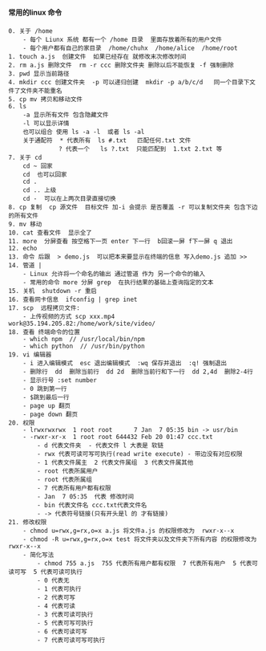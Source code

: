 
#### 常用的linux 命令
    0. 关于 /home
        - 每个 Liunx 系统 都有一个 /home 目录  里面存放着所有的用户文件
        - 每个用户都有自己的家目录  /home/chuhx  /home/alice  /home/root
    1. touch a.js  创建文件  如果已经存在 就修改末次修改时间
    2. rm a.js 删除文件  rm -r ccc 删除文件夹 删除以后不能恢复 -f 强制删除
    3. pwd 显示当前路径
    4. mkdir ccc 创建文件夹  -p 可以递归创建  mkdir -p a/b/c/d   同一个目录下文件了文件夹不能重名
    5. cp mv 拷贝和移动文件
    6. ls 
        -a 显示所有文件 包含隐藏文件  
        -l 可以显示详情  
        也可以组合 使用 ls -a -l  或者 ls -al
        关于通配符  * 代表所有  ls #.txt   匹配任何.txt 文件
                  ? 代表一个   ls ?.txt  只能匹配到  1.txt 2.txt 等
    7. 关于 cd
        cd ~ 回家
        cd  也可以回家
        cd .
        cd .. 上级
        cd -  可以在上两次目录直接切换
    8. cp 复制  cp 源文件  目标文件 加-i 会提示 是否覆盖 -r 可以复制文件夹 包含下边的所有文件
    9. mv 移动
    10. cat 查看文件  显示全了 
    11. more  分屏查看 按空格下一页 enter 下一行  b回滚一屏 f下一屏 q 退出
    12. echo 
    13. 命令 后跟  > demo.js  可以把本来要显示在终端的信息 写入demo.js 追加 >>
    14. 管道 | 
        - Linux 允许将一个命名的输出 通过管道 作为 另一个命令的输入
        - 常用的命令 more 分屏 grep  在执行结果的基础上查询指定的文本
    15. 关机  shutdown -r 重启
    16. 查看网卡信息  ifconfig | grep inet
    17. scp  远程拷贝文件:
        - 上传视频的方式 scp xxx.mp4 work@35.194.205.82:/home/work/site/video/
    18. 查看 终端命令的位置
        - which npm  // /usr/local/bin/npm
        - which python  // /usr/bin/python
    19. vi 编辑器
        - i 进入编辑模式  esc 退出编辑模式  :wq 保存并退出  :q! 强制退出
        - 删除行  dd  删除当前行  dd 2d  删除当前行和下一行  dd 2,4d  删除2-4行
        - 显示行号 :set number
        - 0 跳到第一行  
        - $跳到最后一行
        - page up 翻页
        - page down 翻页
    20. 权限
        - lrwxrwxrwx  1 root root      7 Jan  7 05:35 bin -> usr/bin
        - -rwxr-xr-x  1 root root 644432 Feb 20 01:47 ccc.txt
            - d 代表文件夹  - 代表文件 l 大表是 软链 
            - rwx 代表可读可写可执行(read write execute) - 带边没有对应权限
            - 1 代表文件属主  2 代表文件属组  3 代表文件属其他
            - root 代表所属用户
            - root 代表所属组
            - 7 代表所有用户都有权限 
            - Jan  7 05:35  代表 修改时间
            - bin 代表文件名 ccc.txt代表文件名
            - -> 代表符号链接(只有开头是l 的 才有链接)
    21. 修改权限
        - chmod u=rwx,g=rx,o=x a.js 将文件a.js 的权限修改为  rwxr-x--x
        - chmod -R u=rwx,g=rx,o=x test 将文件夹以及文件夹下所有内容 的权限修改为  rwxr-x--x
        - 简化写法
            - chmod 755 a.js  755 代表所有用户都有权限  7 代表所有用户  5 代表可读可写  5 代表可读可执行
            - 0 代表无
            - 1 代表可执行
            - 2 代表可写
            - 4 代表可读
            - 3 代表可读可执行
            - 5 代表可写可执行
            - 6 代表可读可写
            - 7 代表可读可写可执行

